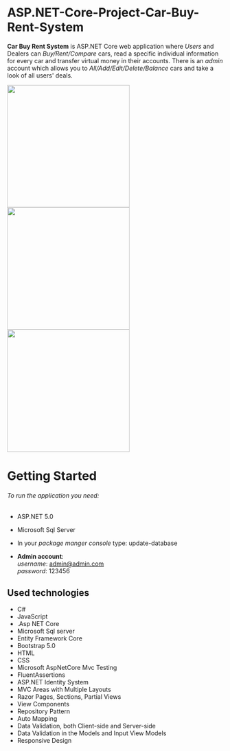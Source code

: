 # ASP.NET-Core-Project-Car-Buy-Rent-System

**Car Buy Rent System** is ASP.NET Core web application where *Users* and Dealers can *Buy/Rent/Compare* cars, read a specific individual information for every car and transfer virtual money in their accounts. There is an *admin* account which allows you to *All/Add/Edit/Delete/Balance* cars and take a look of all users' deals. 

<img src=https://i.postimg.cc/G3kQW1Fr/Index.jpg width="285"/><img src=https://i.postimg.cc/L62TR0DP/AllCars.jpg width="285"/>
<img src=https://i.postimg.cc/5yqSLw4j/Admin-Area.png width="285"/>

# Getting Started
###### To run the application you need:
- ASP.NET 5.0 
- Microsoft Sql Server
- In your *package manger console* type:
 update-database

- **Admin account**: </br>
 *username*: admin@admin.com <br>  *password*: 123456

## Used technologies
- C#
- JavaScript
- .Asp NET Core
- Microsoft Sql server
- Entity Framework Core
- Bootstrap 5.0
- HTML
- CSS
- Microsoft AspNetCore Mvc Testing
- FluentAssertions
- ASP.NET Identity System
- MVC Areas with Multiple Layouts
- Razor Pages, Sections, Partial Views
- View Components
- Repository Pattern
- Auto Мapping
- Data Validation, both Client-side and Server-side
- Data Validation in the Models and Input View Models
- Responsive Design
